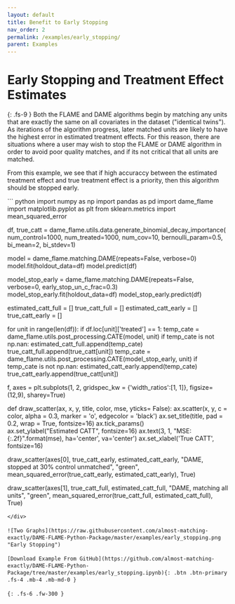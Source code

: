 ```yaml
---
layout: default
title: Benefit to Early Stopping
nav_order: 2
permalink: /examples/early_stopping/
parent: Examples
---
```


# Early Stopping and Treatment Effect Estimates
{: .fs-9 }
Both the FLAME and DAME algorithms begin by matching any units that are exactly the same on all covariates in the dataset ("identical twins"). As iterations of the algorithm progress, later matched units are likely to have the highest error in estimated treatment effects. For this reason, there are situations where a user may wish to stop the FLAME or DAME algorithm in order to avoid poor quality matches, and if its not critical that all units are matched. 

From this example, we see that if high accuraccy between the estimated treatment effect and true treatment effect is a priority, then this algorithm should be stopped early. 

<div class="code-example" markdown="1">
``` python
import numpy as np
import pandas as pd
import dame_flame
import matplotlib.pyplot as plt
from sklearn.metrics import mean_squared_error

df, true_catt = dame_flame.utils.data.generate_binomial_decay_importance(
    num_control=1000, num_treated=1000, num_cov=10, bernoulli_param=0.5, bi_mean=2, bi_stdev=1)

model = dame_flame.matching.DAME(repeats=False, verbose=0)
model.fit(holdout_data=df)
model.predict(df)

model_stop_early = dame_flame.matching.DAME(repeats=False, verbose=0, early_stop_un_c_frac=0.3)
model_stop_early.fit(holdout_data=df)
model_stop_early.predict(df)

estimated_catt_full = []
true_catt_full = []
estimated_catt_early = []
true_catt_early = []

for unit in range(len(df)):
    if df.loc[unit]['treated'] == 1:
        temp_cate = dame_flame.utils.post_processing.CATE(model, unit)
        if temp_cate is not np.nan:
            estimated_catt_full.append(temp_cate)
            true_catt_full.append(true_catt[unit])
        temp_cate = dame_flame.utils.post_processing.CATE(model_stop_early, unit)
        if temp_cate is not np.nan:
            estimated_catt_early.append(temp_cate)
            true_catt_early.append(true_catt[unit])

f, axes = plt.subplots(1, 2, gridspec_kw = {'width_ratios':[1, 1]}, figsize=(12,9), sharey=True)

def draw_scatter(ax, x, y, title, color, mse, yticks= False):
    ax.scatter(x, y, c = color, alpha = 0.3, marker = 'o', edgecolor = 'black')
    ax.set_title(title, pad = 0.2, wrap = True, fontsize=16)
    ax.tick_params()    
    ax.set_ylabel("Estimated CATT", fontsize=16)
    ax.text(3, 1, "MSE: {:.2f}".format(mse), ha='center', va='center')
    ax.set_xlabel('True CATT', fontsize=16)


draw_scatter(axes[0], true_catt_early, estimated_catt_early, "DAME, stopped at 30% control unmatched",  "green", 
             mean_squared_error(true_catt_early, estimated_catt_early), True)

draw_scatter(axes[1], true_catt_full, estimated_catt_full, "DAME, matching all units",  "green", 
             mean_squared_error(true_catt_full, estimated_catt_full), True)

```
</div>

![Two Graphs](https://raw.githubusercontent.com/almost-matching-exactly/DAME-FLAME-Python-Package/master/examples/early_stopping.png "Early Stopping")

[Download Example From GitHub](https://github.com/almost-matching-exactly/DAME-FLAME-Python-Package/tree/master/examples/early_stopping.ipynb){: .btn .btn-primary .fs-4 .mb-4 .mb-md-0 }

{: .fs-6 .fw-300 }
